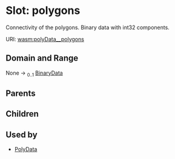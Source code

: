 
# Slot: polygons


Connectivity of the polygons. Binary data with int32 components.

URI: [wasm:polyData__polygons](https://w3id.org/itk/wasmpolyData__polygons)


## Domain and Range

None &#8594;  <sub>0..1</sub> [BinaryData](BinaryData.md)

## Parents


## Children


## Used by

 * [PolyData](PolyData.md)
